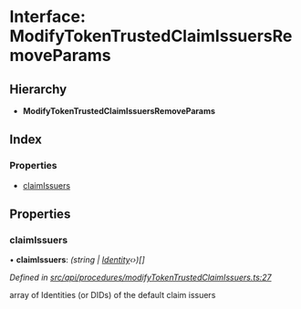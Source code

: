 # Interface: ModifyTokenTrustedClaimIssuersRemoveParams

## Hierarchy

* **ModifyTokenTrustedClaimIssuersRemoveParams**

## Index

### Properties

* [claimIssuers](modifytokentrustedclaimissuersremoveparams.md#claimissuers)

## Properties

###  claimIssuers

• **claimIssuers**: *(string | [Identity](../classes/identity.md)‹›)[]*

*Defined in [src/api/procedures/modifyTokenTrustedClaimIssuers.ts:27](https://github.com/PolymathNetwork/polymesh-sdk/blob/2a4e4111/src/api/procedures/modifyTokenTrustedClaimIssuers.ts#L27)*

array of Identities (or DIDs) of the default claim issuers
